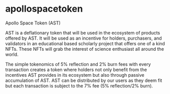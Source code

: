 # apollospacetoken
Apollo Space Token (AST)

AST is a deflationary token that will be used in the ecosystem of products offered by AST. It will be used as an incentive for holders, purchasers, and validators in an educational based scholarly project that offers one of a kind NFTs. These NFTs will grab the interest of science enthusiast all around the world. 

The simple tokenomics of 5% reflection and 2% burn fees with every transaction creates a token where holders not only benefit from the incentives AST provides in its ecosystem but also through passive accumulation of AST. AST can be distributed by our users as they deem fit but each transaction is subject to the 7% fee (5% reflection/2% burn).
